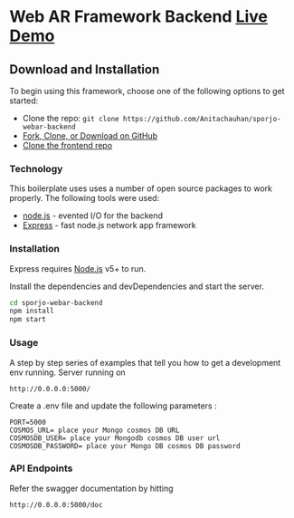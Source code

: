# Web AR Framework Backend [Live Demo](https://sporjo-webar-frontend.herokuapp.com/)
## Download and Installation

To begin using this framework, choose one of the following options to get started:
* Clone the repo: `git clone https://github.com/Anitachauhan/sporjo-webar-backend`
* [Fork, Clone, or Download on GitHub](https://github.com/Anitachauhan/sporjo-webar-backend)
* [Clone the frontend repo](https://github.com/Anitachauhan/sporjo-webar-frontend)

### Technology

This boilerplate uses uses a number of open source packages to work properly. The following tools were used:

* [node.js] - evented I/O for the backend
* [Express] - fast node.js network app framework

### Installation

Express requires [Node.js](https://nodejs.org/) v5+ to run.

Install the dependencies and devDependencies and start the server.

```sh
cd sporjo-webar-backend
npm install
npm start
```
### Usage
A step by step series of examples that tell you how to get a development env running.
Server running on 
```
http://0.0.0.0:5000/
```
Create a .env file and update the following parameters : 
```
PORT=5000
COSMOS_URL= place your Mongo cosmos DB URL
COSMOSDB_USER= place your Mongodb cosmos DB user url
COSMOSDB_PASSWORD= place your Mongo DB cosmos DB password
```
### API Endpoints
Refer the swagger documentation by hitting 
```
http://0.0.0.0:5000/doc
```

   [node.js]: <http://nodejs.org>
   [express]: <http://expressjs.com>

